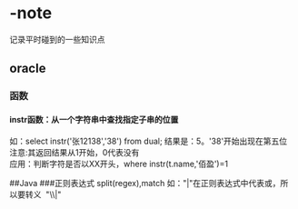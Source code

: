 # -note
记录平时碰到的一些知识点<br>

## oracle
### 函数
#### instr函数：从一个字符串中查找指定子串的位置<br>
如：select instr('张12138','38') from dual; 结果是：5。'38'开始出现在第五位<br>
注意:其返回结果从1开始，0代表没有<br>
应用：判断字符是否以XX开头，where instr(t.name,'佰盈')=1

##Java
###正则表达式
split(regex),match
如："|"在正则表达式中代表或，所以要转义  "\\\\|"
